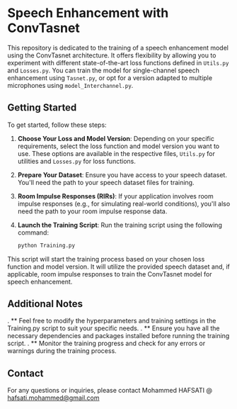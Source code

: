 # Speech Enhancement with ConvTasnet

This repository is dedicated to the training of a speech enhancement model using the ConvTasnet architecture. It offers flexibility by allowing you to experiment with different state-of-the-art loss functions defined in `Utils.py` and `Losses.py`. You can train the model for single-channel speech enhancement using `Tasnet.py`, or opt for a version adapted to multiple microphones using `model_Interchannel.py`.

## Getting Started

To get started, follow these steps:

1. **Choose Your Loss and Model Version**: Depending on your specific requirements, select the loss function and model version you want to use. These options are available in the respective files, `Utils.py` for utilities and `Losses.py` for loss functions.

2. **Prepare Your Dataset**: Ensure you have access to your speech dataset. You'll need the path to your speech dataset files for training.

3. **Room Impulse Responses (RIRs)**: If your application involves room impulse responses (e.g., for simulating real-world conditions), you'll also need the path to your room impulse response data.

4. **Launch the Training Script**: Run the training script using the following command:

   ```bash
   python Training.py
   ```
This script will start the training process based on your chosen loss function and model version. It will utilize the provided speech dataset and, if applicable, room impulse responses to train the ConvTasnet model for speech enhancement.




##  Additional Notes
. ** Feel free to modify the hyperparameters and training settings in the Training.py script to suit your specific needs.
. ** Ensure you have all the necessary dependencies and packages installed before running the training script.
. ** Monitor the training progress and check for any errors or warnings during the training process.


## Contact
For any questions or inquiries, please contact Mohammed HAFSATI @ hafsati.mohammed@gmail.com  